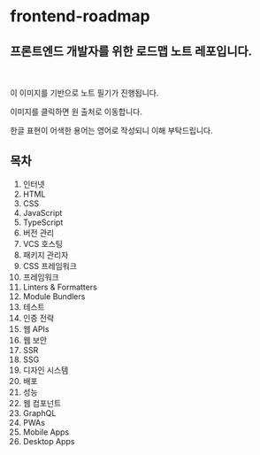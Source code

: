 # frontend-roadmap
## 프론트엔드 개발자를 위한 로드맵 노트 레포입니다.

<br><br>
이 이미지를 기반으로 노트 필기가 진행됩니다.

이미지를 클릭하면 원 출처로 이동합니다.

한글 표현이 어색한 용어는 영어로 작성되니 이해 부탁드립니다.

## 목차
1. 인터넷
2. HTML
3. CSS
4. JavaScript
5. TypeScript
6. 버전 관리
7. VCS 호스팅
8. 패키지 관리자
9. CSS 프레임워크
10. 프레임워크
11. Linters & Formatters
12. Module Bundlers
13. 테스트
14. 인증 전략
15. 웹 APIs
16. 웹 보안
17. SSR
18. SSG
19. 디자인 시스템
20. 배포
21. 성능
22. 웹 컴포넌트
23. GraphQL
24. PWAs
25. Mobile Apps
26. Desktop Apps
